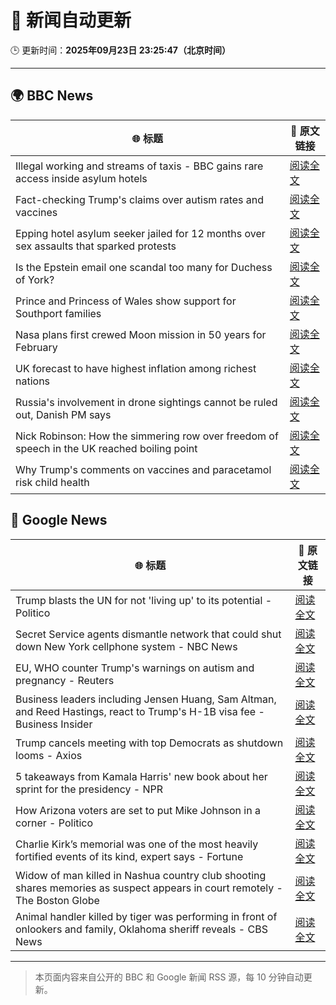# 🧠 新闻自动更新

🕒 更新时间：**2025年09月23日 23:25:47（北京时间）**

---

## 🌍 BBC News

| 🌐 标题 | 🔗 原文链接 |
|--------|-------------|
| Illegal working and streams of taxis - BBC gains rare access inside asylum hotels | [阅读全文](https://www.bbc.com/news/articles/cwy8ee2w73jo?at_medium=RSS&at_campaign=rss) |
| Fact-checking Trump's claims over autism rates and vaccines | [阅读全文](https://www.bbc.com/news/articles/cj07e3rjev2o?at_medium=RSS&at_campaign=rss) |
| Epping hotel asylum seeker jailed for 12 months over sex assaults that sparked protests | [阅读全文](https://www.bbc.com/news/articles/cp8j5vp7413o?at_medium=RSS&at_campaign=rss) |
| Is the Epstein email one scandal too many for Duchess of York? | [阅读全文](https://www.bbc.com/news/articles/czx0nr29neeo?at_medium=RSS&at_campaign=rss) |
| Prince and Princess of Wales show support for Southport families | [阅读全文](https://www.bbc.com/news/articles/c8d7r8225nvo?at_medium=RSS&at_campaign=rss) |
| Nasa plans first crewed Moon mission in 50 years for February | [阅读全文](https://www.bbc.com/news/articles/cy7pegvz17yo?at_medium=RSS&at_campaign=rss) |
| UK forecast to have highest inflation among richest nations | [阅读全文](https://www.bbc.com/news/articles/cx2n4877j7lo?at_medium=RSS&at_campaign=rss) |
| Russia's involvement in drone sightings cannot be ruled out, Danish PM says | [阅读全文](https://www.bbc.com/news/articles/cqxz3lzlqr3o?at_medium=RSS&at_campaign=rss) |
| Nick Robinson: How the simmering row over freedom of speech in the UK reached boiling point | [阅读全文](https://www.bbc.com/news/articles/c62ln7mzd5ro?at_medium=RSS&at_campaign=rss) |
| Why Trump's comments on vaccines and paracetamol risk child health | [阅读全文](https://www.bbc.com/news/articles/cdx2rk10ep0o?at_medium=RSS&at_campaign=rss) |

## 📰 Google News

| 🌐 标题 | 🔗 原文链接 |
|--------|-------------|
| Trump blasts the UN for not 'living up' to its potential - Politico | [阅读全文](https://news.google.com/rss/articles/CBMigwFBVV95cUxQcHpPQjBJRDh0dlQzNE81V0pNVmdPTDZFeFgxcGE3dnZEZmRWVVprS0JDaG1kYTNPUEMzM2IxZ0NFYUVtNEphQXBId2VwSTB3X0ZGVjFJaEJ0YS1jQWhCdG1tRVo1M0FyVFJBYlFkdzFiaWxIMVpoTExSN1ZDNVhPXzJBcw?oc=5) |
| Secret Service agents dismantle network that could shut down New York cellphone system - NBC News | [阅读全文](https://news.google.com/rss/articles/CBMizAFBVV95cUxQeThKeHNhRi1NYlRlcVU0SGc3SHhiZlk3dGx4T2VJOHpsUHNYbGNfQXdMcEtibEdjcTVhWEhoaURvZVgtMVBvMjVMTGNEUVRLblRYeUVCQkFGVGktQlRLMEpVRzhDeVFqZkN1VlgzcDljQkMyM1JmV1BoMVJFeEFrdDZsSFNOQ1FqMWhCTGtpQU02c1o5SXNLZGJhSE9ENDRwbFNzbnBLQ2NNY0VJMExWVHd5ZU1jMGhlQTN0MVYxYWFXSER3MlR1WnZDUWrSAVZBVV95cUxPcUlJWkVZQVZQTXVocURMd0tRNUFUV1paa3YxajA2bTJXdW4wX09BTW5SSEV6YVBVbXF0OVc1OTlfdHlBVVFtbzMtSE1FMDFwT3FaRjU5QQ?oc=5) |
| EU, WHO counter Trump's warnings on autism and pregnancy - Reuters | [阅读全文](https://news.google.com/rss/articles/CBMi0gFBVV95cUxQOEIxUXRTbVRhZ1ZpTGthd0M3RXFBUVNYb1hyd3EtcjZPVmNrZUE1MjF4LThGWEtTRmwxVWVHUVBMMVR1MVF0TzE4RFB5bFMxSW9UbXkzZHlpMXVtQ21FSnhRcE9FZ294dTRhLU9GVGhPdUlsanN3bGRkX3VXMnJoS2RiZHFTRi1lbnZRSE9ocjBHUExaYmItNUhxRTdLRHJ2eHR4Z1lrdkpkcFVvRTAzakZUUjNwY3B3YWEyUDV0Qm1VeXRJb202SkRnMktxa3RGX1E?oc=5) |
| Business leaders including Jensen Huang, Sam Altman, and Reed Hastings, react to Trump's H-1B visa fee - Business Insider | [阅读全文](https://news.google.com/rss/articles/CBMiiAFBVV95cUxQV1g4cGhYdFE4Tm9FZnZUdUwzblhGWGs1QlZ4VTR0d1N3akNmUlNvcnlDclNjT1ptd1NQVE9hQ3VNYkZOLTVMYURHRUg3NnlLVThiakJzMlNqWGdPWHRaVS1SLVpHclc2dVJIZTRoaUhfWWxiNTA0MFZlTjI3WEhGcVN4QUlFMUE3?oc=5) |
| Trump cancels meeting with top Democrats as shutdown looms - Axios | [阅读全文](https://news.google.com/rss/articles/CBMikgFBVV95cUxOWDlTYlFqNlNRRTZVT294VTFRVGhrYlpoV3l5TDdnT0x3N1laNU5nTWFJUXlUOTFnRUpldHVFQ3NHNE1pYms4NXdjeWlWdFU3X3JySjBId3NXVVFFNzU0NTJRbkhBbjRfYnNTWHdoMEdvM2Y4eDlITlI3UEFKLUpCQ2I2OG5DSDJVR0VHblppMkREZw?oc=5) |
| 5 takeaways from Kamala Harris' new book about her sprint for the presidency - NPR | [阅读全文](https://news.google.com/rss/articles/CBMiiwFBVV95cUxNeXFRdUhVaVJwWUZwd2s4SmRYRmZRQWtuYklZWEVxWHdxRzFSQUdWQnFXcWFaUHhaZzh6ZDFuOFRnSkphWng5RzN5dUpWNjNxb2pCM2pJOW50NG5mU19uLVh6d2tsU0pETGR4TVBTVzAxNnJ0TG04a3hSZVMyUTFjVW5ldmgtcmNzd0hv?oc=5) |
| How Arizona voters are set to put Mike Johnson in a corner - Politico | [阅读全文](https://news.google.com/rss/articles/CBMilAFBVV95cUxOYXdVV2Y2dFQ1Q2NFMkFjQnFybkE0UFRhVkRXNnFCdnRjVURDTTRTdTFVMmRKODh4TE5HRU5TdkZhN0xmSTZHQWx2N0ZzNUJ1a3VDTlFyU2U3VFFHX09Na3ZPMm9sTjltMUk4MF9adHphY21VNmZMeHEtNU5WdF9OczVIVHoxemhnMDR5MG9ObFg1ZjZs?oc=5) |
| Charlie Kirk’s memorial was one of the most heavily fortified events of its kind, expert says - Fortune | [阅读全文](https://news.google.com/rss/articles/CBMiuAFBVV95cUxNbmNBakN6cFM4QTE5R2RyY05yMWw2Zk5qZFRNejFvd3hkdzBpTjRwbWwycGhvWFZqMGpqOFZ3dXRoUkZ6ZGU3X0lZU1pCeU5CbXB6cXFnVGFaS3FrRlZMeElybDB6aldYc2Z2cVpXMExHTnRnUEwwNVczM1E1X2pJWjZTdHhtRmlHaUgtWTQzWmppMWw1NTBFN0hlT1cwWm5FX1lUWm95T05uY09IeUpuc25hRnFIcURW?oc=5) |
| Widow of man killed in Nashua country club shooting shares memories as suspect appears in court remotely - The Boston Globe | [阅读全文](https://news.google.com/rss/articles/CBMigAFBVV95cUxNZUtfT1JoRW5pbFZaVGZBS2xKWEx4WUJkZVBvY3VuSEZvRk1lVUJZeDIxVjlEWDIwRThrRmd1MWUtM09OWHZESS1VM1haRG1jMG53RXZhSDF6YWlkRnJNcWtaeXVFbm55V05ETE04VHNXZUo1VHRLZmFDT2xDLTNKTQ?oc=5) |
| Animal handler killed by tiger was performing in front of onlookers and family, Oklahoma sheriff reveals - CBS News | [阅读全文](https://news.google.com/rss/articles/CBMimAFBVV95cUxObmRJdzNxd1pzSnM1bGtmT2UzQV9VMVBWbVBmMWl0d1hoZDc4bE1wVUZLaWJHRkxHdUxtN1R1UGVOYWR6Tm5MdXQwLUxYTUFaTGd6c3o0cjQ2RUVaLUkxbDZscGRkdDhaQ1BCOWlOdE5HRXlhMW01Rzc3T2MxNzZ5eHFjTzNFNHk1QkJUVVd2YS12UWJWUU9aYtIBngFBVV95cUxOdVZ3YUk0TjFib08xTFI4MXFhdkZBM05fWmgzdWgwZndBaWJpYUpDR0FGVzB5QXlUTF9GV2xuN19zeS1BNDlYcWxnQUNnSUluaE1EVmZEb3hmb0l3Sjl5bTNDWEZWd2VRcFhDaU41bGZWc1RBNUJsbVFkWlZ0YXV0aUNmTVZXV0xDTTd1YXJGdU1Edm9pbWk4Y0lmUl9ydw?oc=5) |

---
> 本页面内容来自公开的 BBC 和 Google 新闻 RSS 源，每 10 分钟自动更新。